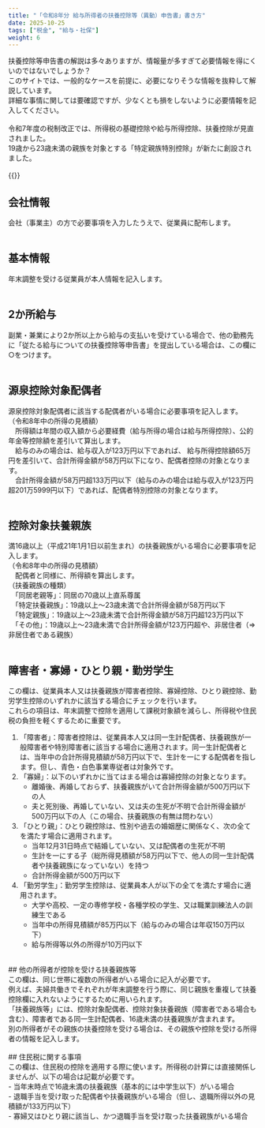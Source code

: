 ```yaml
---
title: "「令和8年分 給与所得者の扶養控除等（異動）申告書」書き⽅"
date: 2025-10-25
tags: ["税金", "給与・社保"]
weight: 6
---
```

<!-- 〇扶 -->

扶養控除等申告書の解説は多々ありますが、情報量が多すぎて必要情報を得にくいのではないでしょうか？<br>
このサイトでは、一般的なケースを前提に、必要になりそうな情報を抜粋して解説しています。<br>
詳細な事情に関しては要確認ですが、少なくとも損をしないように必要情報を記入してください。<br>
<br>
<span class="red">
令和7年度の税制改正では、所得税の基礎控除や給与所得控除、扶養控除が見直されました。<br>
19歳から23歳未満の親族を対象とする「特定親族特別控除」が新たに創設されました。<br>
</span>
<br>
{{<imgx src="article_assets/salary-dependent-declaration-r8/fig1.png" style="max-width: 780px">}}

## <span class="red">会社情報</span>
会社（事業主）の方で必要事項を入力したうえで、従業員に配布します。<br>
<br>
## <span class="blue">基本情報</span>
年末調整を受ける従業員が本人情報を記入します。<br>
<br>
## <span class="green">2か所給与</span>
副業・兼業により2か所以上から給与の支払いを受けている場合で、他の勤務先に「従たる給与についての扶養控除等申告書」を提出している場合は、この欄に○をつけます。<br>
<br>
## <span class="blue">源泉控除対象配偶者</span>
源泉控除対象配偶者に該当する配偶者がいる場合に必要事項を記入します。<br>
（令和8年中の所得の見積額）<br>
　所得額は年間の収入額から必要経費（給与所得の場合は給与所得控除）、公的年金等控除額を差引いて算出します。<br>
　給与のみの場合は、給与収入が123万円以下であれば、 給与所得控除額65万円を差引いて、合計所得金額が58万円以下になり、配偶者控除の対象となります。<br>
　合計所得金額が58万円超133万円以下（給与のみの場合は給与収入が123万円超201万5999円以下）であれば、配偶者特別控除の対象となります。<br>
<br>
## <span class="blue">控除対象扶養親族</span><br>
満16歳以上（平成21年1月1日以前生まれ）の扶養親族がいる場合に必要事項を記入します。<br>
（令和8年中の所得の見積額）<br>
　配偶者と同様に、所得額を算出します。<br>
（扶養親族の種類）<br>
　「同居老親等」：同居の70歳以上直系尊属<br>
　「特定扶養親族」：19歳以上～23歳未満で合計所得金額が58万円以下<br>
　「特定親族」：19歳以上～23歳未満で合計所得⾦額が58万円超123万円以下<br>
　「その他」：19歳以上～23歳未満で合計所得⾦額が123万円超や、非居住者（⇒非居住者である親族）<br>
<br>
## <span class="blue">障害者・寡婦・ひとり親・勤労学⽣</span><br>
この欄は、従業員本人又は扶養親族が障害者控除、寡婦控除、ひとり親控除、勤労学生控除のいずれかに該当する場合にチェックを行います。<br>
これらの項目は、年末調整で控除を適用して課税対象額を減らし、所得税や住民税の負担を軽くするために重要です。<br>
1. 「障害者」：障害者控除は、従業員本人又は同一生計配偶者、扶養親族が一般障害者や特別障害者に該当する場合に適用されます。同一生計配偶者とは、当年中の合計所得見積額が58万円以下で、生計を一にする配偶者を指します。但し、青色・白色事業専従者は対象外です。<br>
2. 「寡婦」：以下のいずれかに当てはまる場合は寡婦控除の対象となります。<br>
    - 離婚後、再婚しておらず、扶養親族がいて合計所得金額が500万円以下の人<br>
    - 夫と死別後、再婚していない、又は夫の生死が不明で合計所得金額が500万円以下の人（この場合、扶養親族の有無は問わない）<br>
3. 「ひとり親」：ひとり親控除は、性別や過去の婚姻歴に関係なく、次の全てを満たす場合に適用されます。<br>
    - 当年12月31日時点で結婚していない、又は配偶者の生死が不明<br>
    - 生計を一にする子（総所得見積額が58万円以下で、他人の同一生計配偶者や扶養親族になっていない）を持つ<br>
    - 合計所得金額が500万円以下<br>
4. 「勤労学⽣」：勤労学生控除は、従業員本人が以下の全てを満たす場合に適用されます。<br>
    - 大学や高校、一定の専修学校・各種学校の学生、又は職業訓練法人の訓練生である<br>
    - 当年中の所得見積額が85万円以下（給与のみの場合は年収150万円以下）<br>
    - 給与所得等以外の所得が10万円以下<br>
<br>
## <span class="blue">他の所得者が控除を受ける扶養親族等</span><br>
この欄は、同じ世帯に複数の所得者がいる場合に記入が必要です。<br>
例えば、夫婦共働きでそれぞれが年末調整を行う際に、同じ親族を重複して扶養控除欄に入れないようにするために用いられます。<br>
「扶養親族等」には、控除対象配偶者、控除対象扶養親族（障害者である場合も含む）、障害者である同一生計配偶者、16歳未満の扶養親族が含まれます。<br>
別の所得者がその親族の扶養控除を受ける場合は、その親族や控除を受ける所得者の情報を記入します。<br>
<br>
## <span class="blue">住⺠税に関する事項</span><br>
この欄は、住民税の控除を適用する際に使います。所得税の計算には直接関係しませんが、以下の場合は記載が必要です。<br>
- 当年末時点で16歳未満の扶養親族（基本的には中学生以下）がいる場合<br>
- 退職手当を受け取った配偶者や扶養親族がいる場合（但し、退職所得以外の見積額が133万円以下）<br>
- 寡婦又はひとり親に該当し、かつ退職手当を受け取った扶養親族がいる場合